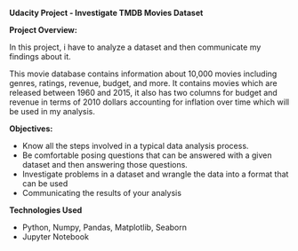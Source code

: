 ﻿**Udacity Project - Investigate TMDB Movies Dataset**

**Project Overview:**

In this project, i have to analyze a dataset and then communicate my findings about it.

This movie database contains information about 10,000 movies including genres, ratings, revenue, budget, and more. It contains movies which are released between 1960 and 2015, it also has two columns for budget and revenue in terms of 2010 dollars accounting for inflation over time which will be used in my analysis.

**Objectives:**

- Know all the steps involved in a typical data analysis process.
- Be comfortable posing questions that can be answered with a given dataset and then answering those questions.
- Investigate problems in a dataset and wrangle the data into a format that can be used
- Communicating the results of your analysis

**Technologies Used**

- Python, Numpy, Pandas, Matplotlib, Seaborn
- Jupyter Notebook

